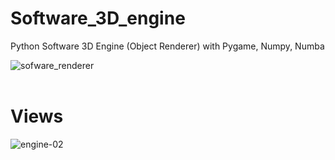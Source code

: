 # Software_3D_engine
Python Software 3D Engine (Object Renderer) with Pygame, Numpy, Numba


![sofware_renderer](screenshots/0.png "sofware_renderer")
<br>
<br>

# Views

![engine-02](https://user-images.githubusercontent.com/80814790/217451448-8f2b3d3b-3265-47c1-83ce-794d6d8042a9.gif)
